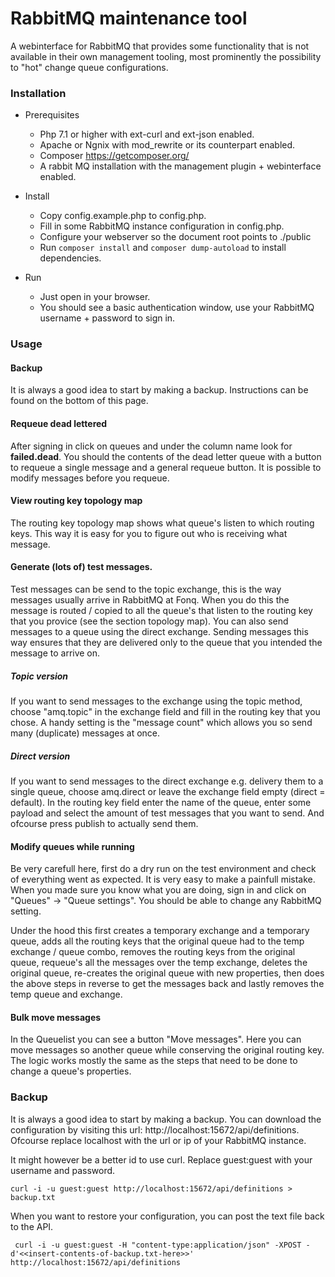 # RabbitMQ maintenance tool
A webinterface for RabbitMQ that provides some functionality that is not available in their own management tooling, most prominently the possibility to "hot" change queue configurations. 

### Installation

* Prerequisites
  * Php 7.1 or higher with ext-curl and ext-json enabled.
  * Apache or Ngnix with mod_rewrite or its counterpart enabled.
  * Composer https://getcomposer.org/  
  * A rabbit MQ installation with the management plugin + webinterface enabled.
    
* Install
  * Copy config.example.php to config.php.
  * Fill in some RabbitMQ instance configuration in config.php.
  * Configure your webserver so the document root points to ./public     
  * Run `composer install` and `composer dump-autoload` to install dependencies.
     
* Run
  * Just open in your browser.
  * You should see a basic authentication window, use your RabbitMQ username + password to sign in.
  
### Usage

#### Backup
It is always a good idea to start by making a backup. Instructions can be found on the bottom of this page. 

#### Requeue dead lettered
After signing in click on queues and under the column name look for **failed.dead**. You should the contents of the dead letter queue with a button to requeue a single message and a general requeue button. It is possible to modify messages before you requeue.

#### View routing key topology map
The routing key topology map shows what queue's listen to which routing keys. This way it is easy for you to figure out who is receiving what message.  

#### Generate (lots of) test messages.
Test messages can be send to the topic exchange, this is the way messages usually arrive in RabbitMQ at Fonq. When you do this the message is routed / copied to all the queue's that listen to the routing key that you provice (see the section topology map). You can also send messages to a queue using the direct exchange. Sending messages this way ensures that they are delivered only to the queue that you intended the message to arrive on. 

##### Topic version
If you want to send messages to the exchange using the topic method, choose "amq.topic" in the exchange field and fill in the routing key that you chose. A handy setting is the "message count" which allows you so send many (duplicate) messages at once.

##### Direct version
If you want to send messages to the direct exchange e.g. delivery them to a single queue, choose amq.direct or leave the exchange field empty (direct = default). In the routing key field enter the name of the queue, enter some payload and select the amount of test messages that you want to send. And ofcourse press publish to actually send them.

#### Modify queues while running
Be very carefull here, first do a dry run on the test environment and check of everything went as expected. It is very easy to make a painfull mistake. When you made sure you know what you are doing, sign in and click on "Queues" -> "Queue settings". You should be able to change any RabbitMQ setting. 

Under the hood this first creates a temporary exchange and a temporary queue, adds all the routing keys that the original queue had to the temp exchange / queue combo, removes the routing keys from the original queue, requeue's all the messages over the temp exchange, deletes the original queue, re-creates the original queue with new properties, then does the above steps in reverse to get the messages back and lastly removes the temp queue and exchange.
  
#### Bulk move messages
In the Queuelist you can see a button "Move messages". Here you can move messages so another queue while conserving the original routing key. The logic works mostly the same as the steps that need to be done to change a queue's properties.

### Backup
It is always a good idea to start by making a backup. You can download the configuration by visiting this url: http://localhost:15672/api/definitions. Ofcourse replace localhost with the url or ip of your RabbitMQ instance. 

It might however be a better id to use curl. Replace guest:guest with your username and password.

`` curl -i -u guest:guest http://localhost:15672/api/definitions > backup.txt ``

When you want to restore your configuration, you can post the text file back to the API.
 
``  curl -i -u guest:guest -H "content-type:application/json" -XPOST -d'<<insert-contents-of-backup.txt-here>>' http://localhost:15672/api/definitions `` 
